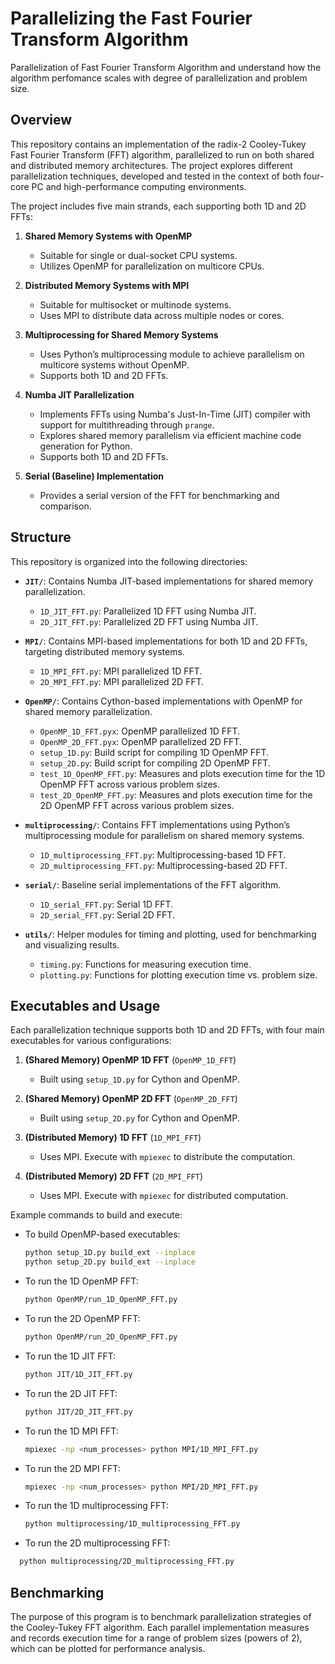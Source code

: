 # Parallelizing the Fast Fourier Transform Algorithm

Parallelization of Fast Fourier Transform Algorithm and understand how the algorithm perfomance scales with degree of parallelization and problem size.

## Overview

This repository contains an implementation of the radix-2 Cooley-Tukey Fast Fourier Transform (FFT) algorithm, parallelized to run on both shared and distributed memory architectures. The project explores different parallelization techniques, developed and tested in the context of both four-core PC and high-performance computing environments.

The project includes five main strands, each supporting both 1D and 2D FFTs:

1. **Shared Memory Systems with OpenMP**
   - Suitable for single or dual-socket CPU systems.
   - Utilizes OpenMP for parallelization on multicore CPUs.

2. **Distributed Memory Systems with MPI**
   - Suitable for multisocket or multinode systems.
   - Uses MPI to distribute data across multiple nodes or cores.

3. **Multiprocessing for Shared Memory Systems**
   - Uses Python’s multiprocessing module to achieve parallelism on multicore systems without OpenMP.
   - Supports both 1D and 2D FFTs.
   
4. **Numba JIT Parallelization**
   - Implements FFTs using Numba's Just-In-Time (JIT) compiler with support for multithreading through `prange`.
   - Explores shared memory parallelism via efficient machine code generation for Python.
   - Supports both 1D and 2D FFTs.

5. **Serial (Baseline) Implementation**
   - Provides a serial version of the FFT for benchmarking and comparison.

## Structure

This repository is organized into the following directories:

- **`JIT/`**: Contains Numba JIT-based implementations for shared memory parallelization.
  - `1D_JIT_FFT.py`: Parallelized 1D FFT using Numba JIT.
  - `2D_JIT_FFT.py`: Parallelized 2D FFT using Numba JIT.

- **`MPI/`**: Contains MPI-based implementations for both 1D and 2D FFTs, targeting distributed memory systems.
  - `1D_MPI_FFT.py`: MPI parallelized 1D FFT.
  - `2D_MPI_FFT.py`: MPI parallelized 2D FFT.

- **`OpenMP/`**: Contains Cython-based implementations with OpenMP for shared memory parallelization.
  - `OpenMP_1D_FFT.pyx`: OpenMP parallelized 1D FFT.
  - `OpenMP_2D_FFT.pyx`: OpenMP parallelized 2D FFT.
  - `setup_1D.py`: Build script for compiling 1D OpenMP FFT.
  - `setup_2D.py`: Build script for compiling 2D OpenMP FFT.
  - `test_1D_OpenMP_FFT.py`: Measures and plots execution time for the 1D OpenMP FFT across various problem sizes.
  - `test_2D_OpenMP_FFT.py`: Measures and plots execution time for the 2D OpenMP FFT across various problem sizes.


- **`multiprocessing/`**: Contains FFT implementations using Python’s multiprocessing module for parallelism on shared memory systems.
  - `1D_multiprocessing_FFT.py`: Multiprocessing-based 1D FFT.
  - `2D_multiprocessing_FFT.py`: Multiprocessing-based 2D FFT.

- **`serial/`**: Baseline serial implementations of the FFT algorithm.
  - `1D_serial_FFT.py`: Serial 1D FFT.
  - `2D_serial_FFT.py`: Serial 2D FFT.

- **`utils/`**: Helper modules for timing and plotting, used for benchmarking and visualizing results.
  - `timing.py`: Functions for measuring execution time.
  - `plotting.py`: Functions for plotting execution time vs. problem size.

## Executables and Usage

Each parallelization technique supports both 1D and 2D FFTs, with four main executables for various configurations:

1. **(Shared Memory) OpenMP 1D FFT** (`OpenMP_1D_FFT`)
   - Built using `setup_1D.py` for Cython and OpenMP.

2. **(Shared Memory) OpenMP 2D FFT** (`OpenMP_2D_FFT`)
   - Built using `setup_2D.py` for Cython and OpenMP.

3. **(Distributed Memory) 1D FFT** (`1D_MPI_FFT`)
   - Uses MPI. Execute with `mpiexec` to distribute the computation.

4. **(Distributed Memory) 2D FFT** (`2D_MPI_FFT`)
   - Uses MPI. Execute with `mpiexec` for distributed computation.

Example commands to build and execute:
- To build OpenMP-based executables:
  ```bash
  python setup_1D.py build_ext --inplace
  python setup_2D.py build_ext --inplace
- To run the 1D OpenMP FFT:
  ```bash
  python OpenMP/run_1D_OpenMP_FFT.py
- To run the 2D OpenMP FFT:
  ```bash
  python OpenMP/run_2D_OpenMP_FFT.py
- To run the 1D JIT FFT:
  ```bash
  python JIT/1D_JIT_FFT.py
- To run the 2D JIT FFT:
  ```bash
  python JIT/2D_JIT_FFT.py
- To run the 1D MPI FFT:
  ```bash
  mpiexec -np <num_processes> python MPI/1D_MPI_FFT.py
- To run the 2D MPI FFT:
  ```bash
  mpiexec -np <num_processes> python MPI/2D_MPI_FFT.py
- To run the 1D multiprocessing FFT:
  ```bash
  python multiprocessing/1D_multiprocessing_FFT.py
- To run the 2D multiprocessing FFT: 
```bash
  python multiprocessing/2D_multiprocessing_FFT.py
```
## Benchmarking
The purpose of this program is to benchmark parallelization strategies of the Cooley-Tukey FFT algorithm. Each parallel implementation measures and records 
execution time for a range of problem sizes (powers of 2), which can be plotted for performance analysis.

